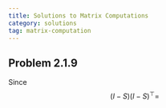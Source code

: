 ```yaml
---
title: Solutions to Matrix Computations
category: solutions
tag: matrix-computation
---
```


## Problem 2.1.9
Since $$(I-S)(I-S)^{\top} = $$
